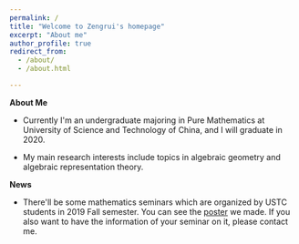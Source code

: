 ```yaml
---
permalink: /
title: "Welcome to Zengrui's homepage"
excerpt: "About me"
author_profile: true
redirect_from: 
  - /about/
  - /about.html

---
```


**About Me**

- Currently I'm an undergraduate majoring in Pure Mathematics at University of Science and Technology of China, and I will graduate in 2020. 

- My main research interests include topics in algebraic geometry and algebraic representation theory.

**News**

- There'll be some mathematics seminars which are organized by USTC students in 2019 Fall semester. You can see the [poster]() we made. If you also want to have the information of your seminar on it, please contact me.

